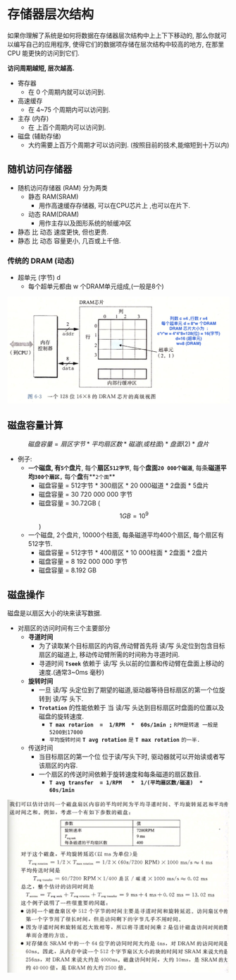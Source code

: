 # 存储器层次结构

如果你理解了系统是如何将数据在存储器层次结构中上上下下移动的, 那么你就可以编写自己的应用程序,  使得它们的数据项存储在层次结构中较高的地方, 在那里CPU 能更快的访问到它们.

**访问周期越短, 层次越高.**

* 寄存器
  * 在 0 个周期内就可以访问到.
* 高速缓存
  * 在 4~75 个周期内可以访问到.
* 主存  \(内存\)
  * 在 上百个周期内可以访问到.
* 磁盘  \(辅助存储\)
  * 大约需要上百万个周期才可以访问到.  \(按照目前的技术,能缩短到十万以内\)

## 随机访问存储器

* 随机访问存储器 \(RAM\)  分为两类
  * 静态  RAM\(SRAM\)
    * 用作高速缓存存储器, 可以在CPU芯片上 ,也可以在片下.
  * 动态  RAM\(DRAM\)
    * 用作主存以及图形系统的帧缓冲区
* 静态 比 动态 速度更快, 但也更贵.
* 静态 比 动态  容量更小, 几百或上千倍.

### 传统的 DRAM \(动态\)

* 超单元 \(字节\)  d 
  * 每个超单元都由 w 个DRAM单元组成,\(一般是8个\)

![](.gitbook/assets/ping-mu-kuai-zhao-20190823-shang-wu-11.44.22.png)

## 磁盘容量计算

$$
磁盘容量=扇区字节*平均扇区数*磁道(或柱面)*盘面(2)*盘片
$$

* 例子:
  * **`一个`**磁盘, 有**`5个`盘片**, 每个**扇区`512字节`**, 每个**盘面`20 000个磁道`**, 每条**磁道平均`300个扇区,`** 每个**盘**有**`2个面`**
    * 磁盘容量 = 512字节 \* 300扇区 \* 20 000磁道 \* 2盘面 \* 5盘片
    * 磁盘容量 = 30 720 000 000 字节
    * 磁盘容量 = 30.72GB   \(  $$1GB = 10^9 $$ \)
  * 一个磁盘, 2个盘片, 10000个柱面, 每条磁道平均400个扇区, 每个扇区有512字节.
    * 磁盘容量 = 512字节 \* 400扇区 \* 10 000柱面 \* 2盘面 \* 2盘片
    * 磁盘容量 = 8 192 000 000 字节
    * 磁盘容量 = 8.192 GB

## 磁盘操作

磁盘是以扇区大小的块来读写数据.

* 对扇区的访问时间有三个主要部分
  * **寻道时间**
    * 为了读取某个目标扇区的内容,传动臂首先将 读/写 头定位到包含目标扇区的磁道上, 移动传动臂所需的时间称为寻道时间.
    * 寻道时间 **`Tseek`** 依赖于 读/写 头以前的位置和传动臂在盘面上移动的速度.\(通常3~0ms 毫秒\)
  * **旋转时间**
    * 一旦 读/写 头定位到了期望的磁道,驱动器等待目标扇区的第一个位旋转到 读/写 头下.
    * **`Trotation`** 的性能依赖于 当 读/写 头达到目标扇区时盘面的位置以及磁盘的旋转速度.
      * **`T max rotarion  =  1/RPM  *  60s/1min ;`**  `RPM是转速 一般是5200到17000`
      * `平均旋转时间` **`T avg rotation`** `是`  **`T max rotation`** `的一半.`
  * 传送时间
    * 当目标扇区的第一个位 位于读/写头下时, 驱动器就可以开始读或者写该扇区的内容.
    * 一个扇区的传送时间依赖于旋转速度和每条磁道的扇区数目.
      *  **`T avg transfer  = 1/RPM   *  1/(平均扇区数/磁道)  * 60s/1min`**

![](.gitbook/assets/ping-mu-kuai-zhao-20190823-xia-wu-8.34.07.png)









